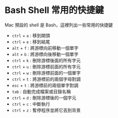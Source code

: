 # Bash Shell 常用的快捷鍵

Mac 預設的 shell 是 Bash，這裡列出一些常用的快捷鍵

*	`ctrl` + `a` : 移到開頭
* 	`ctrl` + `e` : 移到結尾
*  	`alt`  + `f`  : 將游標向前移動一個單字
* 	`alt`  + `b` : 將游標向後移動一個單字
* 	`ctrl` + `k` : 刪除游標後面的所有字元
*  	`ctrl` + `u` : 刪除游標前面的所有字元
*	`ctrl` + `w` : 刪除游標前面的一個單字
*	`ctrl` + `t` : 將游標前的兩個字母對調
*	`esc` + `t` : 將游標前的兩個單字對調
*	`tab` : 自動完成檔案或目錄名稱
*	`ctrl` + `d` : 刪除游標後的一個字元
*	`ctrl` + `c` : 中斷執行
*	`ctrl` + `z` : 暫停程序並將它丟到背景